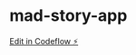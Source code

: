 # mad-story-app

[Edit in Codeflow ⚡️](https://stackblitz.com/~/github.com/gonzalote99/mad-story-app)